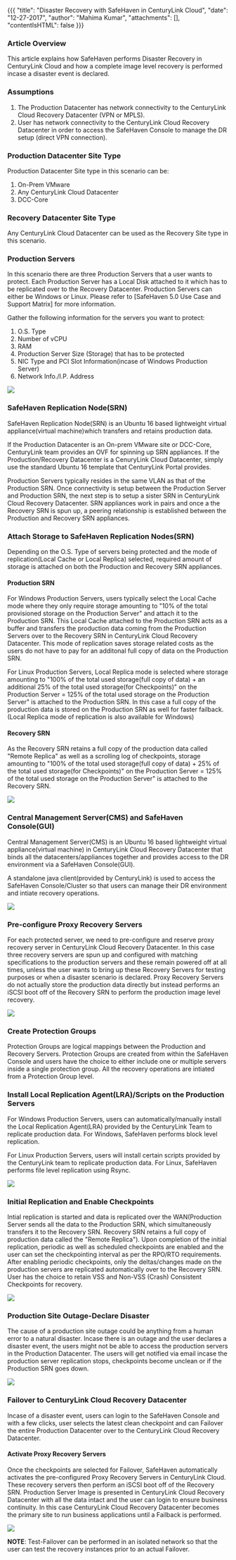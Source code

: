 {{{
  "title": "Disaster Recovery with SafeHaven in CenturyLink Cloud",
  "date": "12-27-2017",
  "author": "Mahima Kumar",
  "attachments": [],
  "contentIsHTML": false
}}}

### Article Overview
This article explains how SafeHaven performs Disaster Recovery in CenturyLink Cloud and how a complete image level recovery is performed incase a disaster event is declared.

### Assumptions
1. The Production Datacenter has network connectivity to the CenturyLink Cloud Recovery Datacenter (VPN or MPLS).
2. User has network connectivity to the CenturyLink Cloud Recovery Datacenter in order to access the SafeHaven Console to manage the DR setup (direct VPN connection).

### Production Datacenter Site Type
Production Datacenter Site type in this scenario can be:

1. On-Prem VMware
2. Any CenturyLink Cloud Datacenter
3. DCC-Core

### Recovery Datacenter Site Type
Any CenturyLink Cloud Datacenter can be used as the Recovery Site type in this scenario.

### Production Servers
In this scenario there are three Production Servers that a user wants to protect. Each Production Server has a Local Disk attached to it which has to be replicated over to the Recovery Datacenter. Production Servers can either be Windows or Linux. Please refer to [SafeHaven 5.0 Use Case and Support Matrix] for more information.

Gather the following information for the servers you want to protect:

1. O.S. Type
2. Number of vCPU
3. RAM
4. Production Server Size (Storage) that has to be protected
5. NIC Type and PCI Slot Information(incase of Windows Production Server)
6. Network Info./I.P. Address

![](../../images/SHOverview/DRinCLC/ProductionServers.PNG)

### SafeHaven Replication Node(SRN)
SafeHaven Replication Node(SRN) is an Ubuntu 16 based lightweight virtual appliance(virtual machine)which transfers and retains production data.

If the Production Datacenter is an On-prem VMware site or DCC-Core, CenturyLink team provides an OVF for spinning up SRN appliances. If the Production/Recovery Datacenter is a CenuryLink Cloud Datacenter, simply use the standard Ubuntu 16 template that CenturyLink Portal provides.

Production Servers typically resides in the same VLAN as that of the Production SRN. Once connectivity is setup between the Production Server and Production SRN, the next step is to setup a sister SRN in CenturyLink Cloud Recovery Datacenter. SRN appliances work in pairs and once a the Recovery SRN is spun up, a peering relationship is established between the Production and Recovery SRN appliances.

### Attach Storage to SafeHaven Replication Nodes(SRN)
Depending on the O.S. Type of servers being protected and the mode of replication(Local Cache or Local Replica) selected, required amount of storage is attached on both the Production and Recovery SRN appliances.

#### Production SRN
For Windows Production Servers, users typically select the Local Cache mode where they only require storage amounting to "10% of the total provisioned storage on the Production Server" and attach it to the Production SRN. This Local Cache attached to the Production SRN acts as a buffer and transfers the production data coming from the Production Servers over to the Recovery SRN in CenturyLink Cloud Recovery Datacenter. This mode of replication saves storage related costs as the users do not have to pay for an additonal full copy of data on the Production SRN.

For Linux Production Servers, Local Replica mode is selected where storage amounting to "100% of the total used storage(full copy of data) + an additional 25% of the total used storage(for Checkpoints)" on the Production Server = 125% of the total used storage on the Production Server" is attached to the Production SRN. In this case a full copy of the production data is stored on the Production SRN as well for faster failback.
(Local Replica mode of replication is also available for Windows)

#### Recovery SRN
As the Recovery SRN retains a full copy of the production data called "Remote Replica" as well as a scrolling log of checkpoints, storage amounting to "100% of the total used storage(full copy of data) + 25% of the total used storage(for Checkpoints)" on the Production Server = 125% of the total used storage on the Production Server" is attached to the Recovery SRN.

![](../../images/SHOverview/DRinCLC/SRNs.PNG)

### Central Management Server(CMS) and SafeHaven Console(GUI)
Central Management Server(CMS) is an Ubuntu 16 based lightweight virtual appliance(virtual machine) in CenturyLink Cloud Recovery Datacenter that binds all the datacenters/appliances together and provides access to the DR environment via a SafeHaven Console(GUI).

A standalone java client(provided by CenturyLink) is used to access the SafeHaven Console/Cluster so that users can manage their DR environment and intiate recovery operations.

![](../../images/SHOverview/DRinCLC/CMSandConsole.PNG)

### Pre-configure Proxy Recovery Servers
For each protected server, we need to pre-configure and reserve proxy recovery server in CenturyLink Cloud Recovery Datacenter. In this case three recovery servers are spun up and configured with matching specifications to the production servers and these remain powered off at all times, unless the user wants to bring up these Recovery Servers for testing purposes or when a disaster scenario is declared. Proxy Recovery Servers do not actually store the production data directly but instead performs an iSCSI boot off of the Recovery SRN to perform the production image level recovery.

![](../../images/SHOverview/DRinCLC/RecoveryServers.PNG)

### Create Protection Groups
Protection Groups are logical mappings between the Production and Recovery Servers. Protection Groups are created from within the SafeHaven Console and users have the choice to either include one or multiple servers inside a single protection group. All the recovery operations are intiated from a Protection Group level.

### Install Local Replication Agent(LRA)/Scripts on the Production Servers
For Windows Production Servers, users can automatically/manually install the Local Replication Agent(LRA) provided by the CenturyLink Team to replicate production data. For Windows, SafeHaven performs block level replication.

For Linux Production Servers, users will install certain scripts provided by the CenturyLink team to replicate production data. For Linux, SafeHaven performs file level replication using Rsync.

![](../../images/SHOverview/DRinCLC/LRA.PNG)

### Initial Replication and Enable Checkpoints
Intial replication is started and data is replicated over the WAN(Production Server sends all the data to the Production SRN, which simultaneously transfers it to the Recovery SRN. Recovery SRN retains a full copy of production data called the "Remote Replica"). Upon completion of the initial replication, periodic as well as scheduled checkpoints are enabled and the user can set the checkpointing interval as per the RPO/RTO requirements. After enabling periodic checkpoints, only the deltas/changes made on the production servers are replicated automatically over to the Recovery SRN. User has the choice to retain VSS and Non-VSS (Crash) Consistent Checkpoints for recovery.

![](../../images/SHOverview/DRinCLC/Replication.PNG)

### Production Site Outage-Declare Disaster
The cause of a production site outage could be anything from a human error to a natural disaster. Incase there is an outage and the user declares a disaster event,  the users might not be able to access the production servers in the Production Datacenter. The users will get notified via email incase the production server replication stops, checkpoints become unclean or if the Production SRN goes down.

![](../../images/SHOverview/DRinCLC/Failover.PNG)

### Failover to CenturyLink Cloud Recovery Datacenter
Incase of a disaster event, users can login to the SafeHaven Console and with a few clicks, user selects the latest clean checkpoint and can Failover the entire Production Datacenter over to the CenturyLink Cloud Recovery Datacenter.

#### Activate Proxy Recovery Servers
Once the checkpoints are selected for Failover, SafeHaven automatically activates the pre-configured Proxy Recovery Servers in CenturyLink Cloud. These recovery servers then perform an iSCSI boot off of the Recovery SRN. Production Server Image is presented in CenturyLink Cloud Recovery Datacenter with all the data intact and the user can login to ensure business continuity. In this case CenturyLink Cloud Recovery Datacenter becomes the primary site to run business applications until a Failback is performed.

![](../../images/SHOverview/DRinCLC/Stubs.PNG)

**NOTE**: Test-Failover can be performed in an isolated network so that the user can test the recovery instances prior to an actual Failover.
